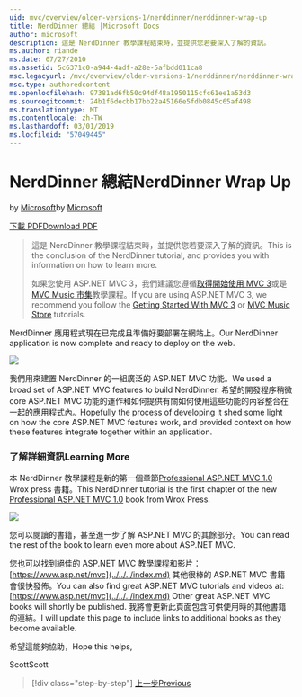 ```yaml
---
uid: mvc/overview/older-versions-1/nerddinner/nerddinner-wrap-up
title: NerdDinner 總結 |Microsoft Docs
author: microsoft
description: 這是 NerdDinner 教學課程結束時，並提供您若要深入了解的資訊。
ms.author: riande
ms.date: 07/27/2010
ms.assetid: 5c6371c0-a944-4adf-a28e-5afbdd011ca8
msc.legacyurl: /mvc/overview/older-versions-1/nerddinner/nerddinner-wrap-up
msc.type: authoredcontent
ms.openlocfilehash: 97381ad6fb50c94df48a1950115cfc61ee1a53d3
ms.sourcegitcommit: 24b1f6decbb17bb22a45166e5fdb0845c65af498
ms.translationtype: MT
ms.contentlocale: zh-TW
ms.lasthandoff: 03/01/2019
ms.locfileid: "57049445"
---
```

<a name="nerddinner-wrap-up"></a><span data-ttu-id="c59e5-103">NerdDinner 總結</span><span class="sxs-lookup"><span data-stu-id="c59e5-103">NerdDinner Wrap Up</span></span>
====================
<span data-ttu-id="c59e5-104">by [Microsoft](https://github.com/microsoft)</span><span class="sxs-lookup"><span data-stu-id="c59e5-104">by [Microsoft](https://github.com/microsoft)</span></span>

[<span data-ttu-id="c59e5-105">下載 PDF</span><span class="sxs-lookup"><span data-stu-id="c59e5-105">Download PDF</span></span>](http://aspnetmvcbook.s3.amazonaws.com/aspnetmvc-nerdinner_v1.pdf)

> <span data-ttu-id="c59e5-106">這是 NerdDinner 教學課程結束時，並提供您若要深入了解的資訊。</span><span class="sxs-lookup"><span data-stu-id="c59e5-106">This is the conclusion of the NerdDinner tutorial, and provides you with information on how to learn more.</span></span>
> 
> <span data-ttu-id="c59e5-107">如果您使用 ASP.NET MVC 3，我們建議您遵循[取得開始使用 MVC 3](../../older-versions/getting-started-with-aspnet-mvc3/cs/intro-to-aspnet-mvc-3.md)或是[MVC Music 市集](../../older-versions/mvc-music-store/mvc-music-store-part-1.md)教學課程。</span><span class="sxs-lookup"><span data-stu-id="c59e5-107">If you are using ASP.NET MVC 3, we recommend you follow the [Getting Started With MVC 3](../../older-versions/getting-started-with-aspnet-mvc3/cs/intro-to-aspnet-mvc-3.md) or [MVC Music Store](../../older-versions/mvc-music-store/mvc-music-store-part-1.md) tutorials.</span></span>


<span data-ttu-id="c59e5-108">NerdDinner 應用程式現在已完成且準備好要部署在網站上。</span><span class="sxs-lookup"><span data-stu-id="c59e5-108">Our NerdDinner application is now complete and ready to deploy on the web.</span></span>

![](nerddinner-wrap-up/_static/image1.png)

<span data-ttu-id="c59e5-109">我們用來建置 NerdDinner 的一組廣泛的 ASP.NET MVC 功能。</span><span class="sxs-lookup"><span data-stu-id="c59e5-109">We used a broad set of ASP.NET MVC features to build NerdDinner.</span></span> <span data-ttu-id="c59e5-110">希望的開發程序稍微 core ASP.NET MVC 功能的運作和如何提供有關如何使用這些功能的內容整合在一起的應用程式內。</span><span class="sxs-lookup"><span data-stu-id="c59e5-110">Hopefully the process of developing it shed some light on how the core ASP.NET MVC features work, and provided context on how these features integrate together within an application.</span></span>

### <a name="learning-more"></a><span data-ttu-id="c59e5-111">了解詳細資訊</span><span class="sxs-lookup"><span data-stu-id="c59e5-111">Learning More</span></span>

<span data-ttu-id="c59e5-112">本 NerdDinner 教學課程是新的第一個章節[Professional ASP.NET MVC 1.0](https://www.amazon.com/gp/product/0470384611?ie=UTF8&amp;tag=scoblo04-20&amp;linkCode=xm2&amp;camp=1789&amp;creativeASIN=0470384611) Wrox press 書籍。</span><span class="sxs-lookup"><span data-stu-id="c59e5-112">This NerdDinner tutorial is the first chapter of the new [Professional ASP.NET MVC 1.0](https://www.amazon.com/gp/product/0470384611?ie=UTF8&amp;tag=scoblo04-20&amp;linkCode=xm2&amp;camp=1789&amp;creativeASIN=0470384611) book from Wrox Press.</span></span>

[![](https://mscblogs.blob.core.windows.net/media/scottgu/Media/bookcover1_6CAECF94.png)](https://www.amazon.com/gp/product/0470384611?ie=UTF8&amp;tag=scoblo04-20&amp;linkCode=xm2&amp;camp=1789&amp;creativeASIN=0470384611)

<span data-ttu-id="c59e5-113">您可以閱讀的書籍，甚至進一步了解 ASP.NET MVC 的其餘部分。</span><span class="sxs-lookup"><span data-stu-id="c59e5-113">You can read the rest of the book to learn even more about ASP.NET MVC.</span></span>

<span data-ttu-id="c59e5-114">您也可以找到絕佳的 ASP.NET MVC 教學課程和影片：[https://www.asp.net/mvc](../../../index.md) 其他很棒的 ASP.NET MVC 書籍會很快發佈。</span><span class="sxs-lookup"><span data-stu-id="c59e5-114">You can also find great ASP.NET MVC tutorials and videos at: [https://www.asp.net/mvc](../../../index.md) Other great ASP.NET MVC books will shortly be published.</span></span> <span data-ttu-id="c59e5-115">我將會更新此頁面包含可供使用時的其他書籍的連結。</span><span class="sxs-lookup"><span data-stu-id="c59e5-115">I will update this page to include links to additional books as they become available.</span></span>

<span data-ttu-id="c59e5-116">希望這能夠協助，</span><span class="sxs-lookup"><span data-stu-id="c59e5-116">Hope this helps,</span></span>

<span data-ttu-id="c59e5-117">Scott</span><span class="sxs-lookup"><span data-stu-id="c59e5-117">Scott</span></span>

> [!div class="step-by-step"]
> [<span data-ttu-id="c59e5-118">上一步</span><span class="sxs-lookup"><span data-stu-id="c59e5-118">Previous</span></span>](enable-automated-unit-testing.md)
